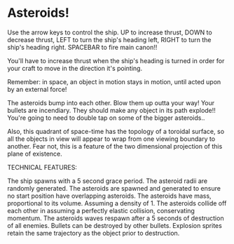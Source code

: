 # Asteroids!

Use the arrow keys to control the ship.
UP to increase thrust,
DOWN to decrease thrust,
LEFT to turn the ship's heading left,
RIGHT to turn the ship's heading right.
SPACEBAR to fire main canon!!

You'll have to increase thrust when the ship's heading is turned in order for
your craft to move in the direction it's pointing.

Remember: in space, an object in motion stays in motion, until acted upon
by an external force!

The asteroids bump into each other. Blow them up outta your way!
Your bullets are incendiary. They should make any object in its path explode!!
You're going to need to double tap on some of the bigger asteroids..

Also, this quadrant of space-time has the topology of a toroidal surface,
so all the objects in view will appear to wrap from one viewing boundary to
another. Fear not, this is a feature of the two dimensional projection of
this plane of existence.


TECHNICAL FEATURES:

The ship spawns with a 5 second grace period.
The asteroid radii are randomly generated.
The asteroids are spawned and generated to ensure no start position
have overlapping asteroids.
The asteroids have mass, proportional to its volume. Assuming a density of 1.
The asteroids collide off each other in assuming a perfectly elastic collision,
conservating momentum.
The asteroids waves respawn after a 5 seconds of destruction of all enemies.
Bullets can be destroyed by other bullets.
Explosion sprites retain the same trajectory as the object prior to destruction.
